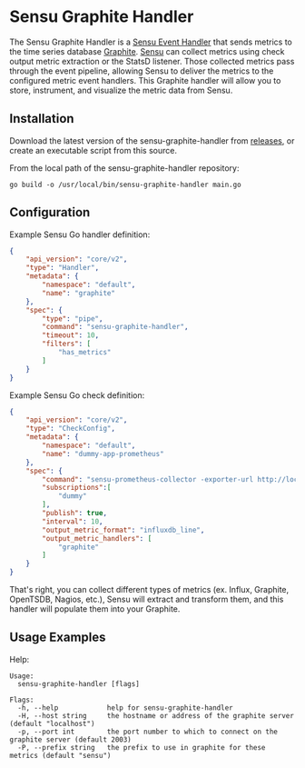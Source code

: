 # Sensu Graphite Handler

The Sensu Graphite Handler is a [Sensu Event Handler][3] that sends metrics to
the time series database [Graphite][2]. [Sensu][1] can collect metrics using
check output metric extraction or the StatsD listener. Those collected metrics
pass through the event pipeline, allowing Sensu to deliver the metrics to the
configured metric event handlers. This Graphite handler will allow you to
store, instrument, and visualize the metric data from Sensu.

## Installation

Download the latest version of the sensu-graphite-handler from [releases][4],
or create an executable script from this source.

From the local path of the sensu-graphite-handler repository:
```
go build -o /usr/local/bin/sensu-graphite-handler main.go
```

## Configuration

Example Sensu Go handler definition:

```json
{
    "api_version": "core/v2",
    "type": "Handler",
    "metadata": {
        "namespace": "default",
        "name": "graphite"
    },
    "spec": {
        "type": "pipe",
        "command": "sensu-graphite-handler",
        "timeout": 10,
        "filters": [
            "has_metrics"
        ]
    }
}
```

Example Sensu Go check definition:

```json
{
    "api_version": "core/v2",
    "type": "CheckConfig",
    "metadata": {
        "namespace": "default",
        "name": "dummy-app-prometheus"
    },
    "spec": {
        "command": "sensu-prometheus-collector -exporter-url http://localhost:8080/metrics",
        "subscriptions":[
            "dummy"
        ],
        "publish": true,
        "interval": 10,
        "output_metric_format": "influxdb_line",
        "output_metric_handlers": [
            "graphite"
        ]
    }
}
```

That's right, you can collect different types of metrics (ex. Influx,
Graphite, OpenTSDB, Nagios, etc.), Sensu will extract and transform
them, and this handler will populate them into your Graphite.


## Usage Examples

Help:
```
Usage:
  sensu-graphite-handler [flags]

Flags:
  -h, --help            help for sensu-graphite-handler
  -H, --host string     the hostname or address of the graphite server (default "localhost")
  -p, --port int        the port number to which to connect on the graphite server (default 2003)
  -P, --prefix string   the prefix to use in graphite for these metrics (default "sensu")
```

[1]: https://github.com/sensu/sensu-go
[2]: https://graphiteapp.org
[3]: https://docs.sensu.io/sensu-go/latest/reference/handlers/#how-do-sensu-handlers-work
[4]: https://github.com/nixwiz/sensu-graphite-handler/releases
